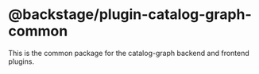 # @backstage/plugin-catalog-graph-common

This is the common package for the catalog-graph backend and frontend plugins.
